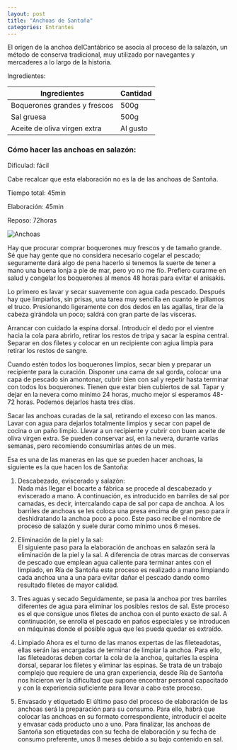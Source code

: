 ```yaml
---
layout: post
title: "Anchoas de Santoña"
categories: Entrantes
---
```

El origen de la anchoa delCantábrico se asocia al proceso de la salazón, un método de conserva tradicional, muy utilizado por navegantes y mercaderes a lo largo de la historia.

Ingredientes:

|Ingredientes          | Cantidad              |
|--------------------- | --------------------- |
|Boquerones grandes y frescos |         500g   |
|Sal gruesa            |         500g          |
|Aceite de oliva virgen extra |           Al gusto           |

### Cómo hacer las anchoas en salazón: 

Dificulad: fácil

Cabe recalcar que esta elaboración no es la de las anchoas de Santoña.  

Tiempo total: 45min

Elaboración: 45min

Reposo: 72horas

![Anchoas](/img/anchoas-de-santoña.jpg)

Hay que procurar comprar boquerones muy frescos y de tamaño grande. Sé que hay gente que no considera necesario cogelar el pescado; seguramente dará algo de pena hacerlo si tenemos la suerte de tener a mano una buena lonja a pie de mar, pero yo no me fío. Prefiero curarme en salud y congelar los boquerones al menos 48 horas para evitar el anisakis.

Lo primero es lavar y secar suavemente con agua cada pescado. Después hay que limpiarlos, sin prisas, una tarea muy sencilla en cuanto le pillamos el truco. Presionando ligeramente con dos dedos en las agallas, tirar de la cabeza girándola un poco; saldrá con gran parte de las vísceras.

Arrancar con cuidado la espina dorsal. Introducir el dedo por el vientre hacia la cola para abrirlo, retirar los restos de tripa y sacar la espina central. Separar en dos filetes y colocar en un recipiente con agiua limpia para retirar los restos de sangre.

Cuando estén todos los boquerones limpios, secar bien y preparar un recipiente para la curación. Disponer una cama de sal gorda, colocar una capa de pescado sin amontonar, cubrir bien con sal y repetir hasta terminar con todos los boquerones. Tienen que estar bien cubiertos de sal. Tapar y dejar en la nevera como mínimo 24 horas, mucho mejor si esperamos 48-72 horas. Podemos dejarlos hasta tres días.

Sacar las anchoas curadas de la sal, retirando el exceso con las manos. Lavar con agua para dejarlos totalmente limpios y secar con papel de cocina o un paño limpio. Llevar a un recipiente y cubrir con buen aceite de oliva virgen extra. Se pueden conservar así, en la nevera, durante varias semanas, pero recomiendo consumirlas antes de un mes.

Esa es una de las maneras en las que se pueden hacer anchoas, la siguiente es la que hacen los de Santoña:

1. Descabezado, eviscerado y salazón:  
Nada más llegar el bocarte a fábrica se procede al descabezado y eviscerado a mano. A continuación, es introducido en barriles de sal por camadas, es decir, intercalando capa de sal por capa de anchoa. A los barriles de anchoas se les coloca una presa encima de gran peso para ir deshidratando la anchoa poco a poco. Este paso recibe el nombre de proceso de salazón y suele durar como mínimo unos 6 meses.

2. Eliminación de la piel y la sal:  
El siguiente paso para la elaboración de anchoas en salazón será la eliminación de la piel y la sal. A diferencia de otras marcas de conservas de pescado que emplean agua caliente para terminar antes con el limpiado, en Ría de Santoña este proceso es realizado a mano limpiando cada anchoa una a una para evitar dañar el pescado dando como resultado filetes de mayor calidad.

3. Tres aguas y secado
Seguidamente, se pasa la anchoa por tres barriles diferentes de agua para eliminar los posibles restos de sal. Este proceso es el que consigue unos filetes de anchoa con el punto exacto de sal. A continuación, se enrolla el pescado en paños especiales y se introducen en máquinas donde el posible agua que les pueda quedar es extraído.

4. Limpiado
Ahora es el turno de las manos expertas de las fileteadotas, ellas serán las encargadas de terminar de limpiar la anchoa. Para ello, las fileteadoras deben cortar la cola de la anchoa, quitarles la espina dorsal, separar los filetes y eliminar las espinas. Se trata de un trabajo complejo que requiere de una gran experiencia, desde Ría de Santoña nos hicieron ver la dificultad que supone encontrar personal capacitado y con la experiencia suficiente para llevar a cabo este proceso.

5. Envasado y etiquetado
El último paso del proceso de elaboración de las anchoas será la preparación para su consumo. Para ello, habrá que colocar las anchoas en su formato correspondiente, introducir el aceite y envasar cada producto uno a uno. Para finalizar, las anchoas de Santoña son etiquetadas con su fecha de elaboración y su fecha de consumo preferente, unos 8 meses debido a su bajo contenido en sal.




